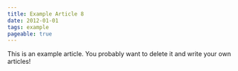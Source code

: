```yaml
---
title: Example Article 8
date: 2012-01-01
tags: example
pageable: true
---
```


This is an example article. You probably want to delete it and write your own articles!

